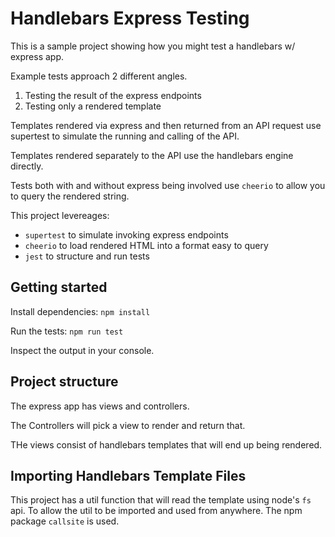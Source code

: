 # Handlebars Express Testing

This is a sample project showing how you might test a handlebars w/ express app.

Example tests approach 2 different angles.

1. Testing the result of the express endpoints
2. Testing only a rendered template

Templates rendered via express and then returned from an API request use supertest to simulate the running and calling of the API.

Templates rendered separately to the API use the handlebars engine directly.

Tests both with and without express being involved use `cheerio` to allow you to query the rendered string.

This project levereages:
- `supertest` to simulate invoking express endpoints
- `cheerio` to load rendered HTML into a format easy to query
- `jest` to structure and run tests

## Getting started

Install dependencies: `npm install`

Run the tests: `npm run test`

Inspect the output in your console.

## Project structure

The express app has views and controllers.

The Controllers will pick a view to render and return that.

THe views consist of handlebars templates that will end up being rendered.

## Importing Handlebars Template Files

This project has a util function that will read the template using node's `fs` api. To allow the util to be imported and used from anywhere. The npm package `callsite` is used.
